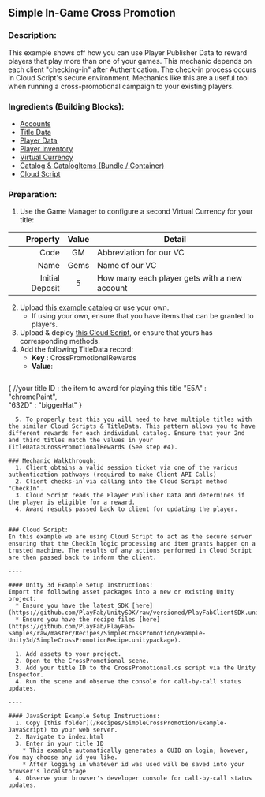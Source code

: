 ## Simple In-Game Cross Promotion 
### Description:
This example shows off how you can use Player Publisher Data to reward players that play more than one of your games. This mechanic depends on each client "checking-in" after Authentication. The check-in process occurs in Cloud Script's secure environment. Mechanics like this are a useful tool when running a cross-promotional campaign to your existing players. 

### Ingredients (Building Blocks):
  * [Accounts](https://api.playfab.com/docs/building-blocks#Accounts)
  * [Title Data](https://api.playfab.com/docs/building-blocks#Title_Data)
  * [Player Data](https://api.playfab.com/docs/building-blocks#Player_Data)
  * [Player Inventory](https://api.playfab.com/docs/building-blocks#Player_Inventory)
  * [Virtual Currency](https://api.playfab.com/docs/building-blocks#Virtual_Currency)
  * [Catalog & CatalogItems (Bundle / Container)](https://api.playfab.com/docs/building-blocks#Catalog)
  * [Cloud Script](https://api.playfab.com/docs/building-blocks#Cloud_Script)

### Preparation:
  1. Use the Game Manager to configure a second Virtual Currency for your title:

  | Property | Value | Detail
  ---: | :---: | --- 
  Code | GM | Abbreviation for our VC
  Name | Gems | Name of our VC
  Initial Deposit | 5 | How many each player gets with a new account

  2. Upload [this example catalog](/Recipes/SimpleCrossPromotion/PlayFab-JSON/Catalog.json) or use your own.
	  * If using your own, ensure that you have items that can be granted to players.
  3. Upload & deploy [this Cloud Script](/Recipes/SimpleCrossPromotion/CloudScript.js), or ensure that yours has corresponding methods.  
  4. Add the following TitleData record:
	  * **Key** : CrossPromotionalRewards
	  * **Value**: 
	  ```javascript
{ 
	//your title ID : the item to award for playing this title
  "E5A" : "chromePaint",  
	"632D" : "biggerHat" 
}
``` 
  5. To properly test this you will need to have multiple titles with the similar Cloud Scripts & TitleData. This pattern allows you to have different rewards for each individual catalog. Ensure that your 2nd and third titles match the values in your TitleData:CrossPromotionalRewards (See step #4).

### Mechanic Walkthrough:
  1. Client obtains a valid session ticket via one of the various authentication pathways (required to make Client API Calls)
  2. Client checks-in via calling into the Cloud Script method "CheckIn". 
  3. Cloud Script reads the Player Publisher Data and determines if the player is eligible for a reward.
  4. Award results passed back to client for updating the player.


### Cloud Script:
In this example we are using Cloud Script to act as the secure server ensuring that the CheckIn logic processing and item grants happen on a trusted machine. The results of any actions performed in Cloud Script are then passed back to inform the client.

----

#### Unity 3d Example Setup Instructions:
Import the following asset packages into a new or existing Unity project:
  * Ensure you have the latest SDK [here](https://github.com/PlayFab/UnitySDK/raw/versioned/PlayFabClientSDK.unitypackage).
  * Ensure you have the recipe files [here](https://github.com/PlayFab/PlayFab-Samples/raw/master/Recipes/SimpleCrossPromotion/Example-Unity3d/SimpleCrossPromotionRecipe.unitypackage).
  
  1. Add assets to your project. 
  2. Open to the CrossPromotional scene.
  3. Add your title ID to the CrossPromotional.cs script via the Unity Inspector.
  4. Run the scene and observe the console for call-by-call status updates.

----

#### JavaScript Example Setup Instructions:
  1. Copy [this folder](/Recipes/SimpleCrossPromotion/Example-JavaScript) to your web server. 
  2. Navigate to index.html  
  3. Enter in your title ID
    * This example automatically generates a GUID on login; however, You may choose any id you like.
    * After logging in whatever id was used will be saved into your browser's localstorage
  4. Observe your browser's developer console for call-by-call status updates.

